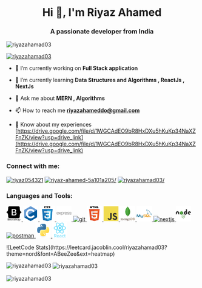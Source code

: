 <h1 align="center">Hi 👋, I'm Riyaz Ahamed</h1>
<h3 align="center">A passionate developer from India</h3>

<p align="left"> <img src="https://komarev.com/ghpvc/?username=riyazahamad03&label=Profile%20views&color=0e75b6&style=flat" alt="riyazahamad03" /> </p>

<p align="left"> <a href="https://github.com/ryo-ma/github-profile-trophy"><img src="https://github-profile-trophy.vercel.app/?username=riyazahamad03" alt="riyazahamad03" /></a> </p>

- 🔭 I’m currently working on **Full Stack application**

- 🌱 I’m currently learning **Data Structures and Algorithms , ReactJs , NextJs**

- 💬 Ask me about **MERN , Algorithms**

- 📫 How to reach me **riyazahameddo@gmail.com**

- 📄 Know about my experiences [https://drive.google.com/file/d/1WGCAdEO9bR8HxDXu5hKuKp34NaXZFnZK/view?usp=drive_link](https://drive.google.com/file/d/1WGCAdEO9bR8HxDXu5hKuKp34NaXZFnZK/view?usp=drive_link)

<h3 align="left">Connect with me:</h3>
<p align="left">
<a href="https://twitter.com/riyaz054321" target="blank"><img align="center" src="https://raw.githubusercontent.com/rahuldkjain/github-profile-readme-generator/master/src/images/icons/Social/twitter.svg" alt="riyaz054321" height="30" width="40" /></a>
<a href="https://linkedin.com/in/riyaz-ahamed-5a101a205/" target="blank"><img align="center" src="https://raw.githubusercontent.com/rahuldkjain/github-profile-readme-generator/master/src/images/icons/Social/linked-in-alt.svg" alt="riyaz-ahamed-5a101a205/" height="30" width="40" /></a>
<a href="https://www.leetcode.com/riyazahamad03/" target="blank"><img align="center" src="https://raw.githubusercontent.com/rahuldkjain/github-profile-readme-generator/master/src/images/icons/Social/leet-code.svg" alt="riyazahamad03/" height="30" width="40" /></a>
</p>

<h3 align="left">Languages and Tools:</h3>
<p align="left"> <a href="https://getbootstrap.com" target="_blank" rel="noreferrer"> <img src="https://raw.githubusercontent.com/devicons/devicon/master/icons/bootstrap/bootstrap-plain-wordmark.svg" alt="bootstrap" width="40" height="40"/> </a> <a href="https://www.cprogramming.com/" target="_blank" rel="noreferrer"> <img src="https://raw.githubusercontent.com/devicons/devicon/master/icons/c/c-original.svg" alt="c" width="40" height="40"/> </a> <a href="https://www.w3schools.com/css/" target="_blank" rel="noreferrer"> <img src="https://raw.githubusercontent.com/devicons/devicon/master/icons/css3/css3-original-wordmark.svg" alt="css3" width="40" height="40"/> </a> <a href="https://expressjs.com" target="_blank" rel="noreferrer"> <img src="https://raw.githubusercontent.com/devicons/devicon/master/icons/express/express-original-wordmark.svg" alt="express" width="40" height="40"/> </a> <a href="https://git-scm.com/" target="_blank" rel="noreferrer"> <img src="https://www.vectorlogo.zone/logos/git-scm/git-scm-icon.svg" alt="git" width="40" height="40"/> </a> <a href="https://www.w3.org/html/" target="_blank" rel="noreferrer"> <img src="https://raw.githubusercontent.com/devicons/devicon/master/icons/html5/html5-original-wordmark.svg" alt="html5" width="40" height="40"/> </a> <a href="https://developer.mozilla.org/en-US/docs/Web/JavaScript" target="_blank" rel="noreferrer"> <img src="https://raw.githubusercontent.com/devicons/devicon/master/icons/javascript/javascript-original.svg" alt="javascript" width="40" height="40"/> </a> <a href="https://www.mongodb.com/" target="_blank" rel="noreferrer"> <img src="https://raw.githubusercontent.com/devicons/devicon/master/icons/mongodb/mongodb-original-wordmark.svg" alt="mongodb" width="40" height="40"/> </a> <a href="https://www.mysql.com/" target="_blank" rel="noreferrer"> <img src="https://raw.githubusercontent.com/devicons/devicon/master/icons/mysql/mysql-original-wordmark.svg" alt="mysql" width="40" height="40"/> </a> <a href="https://nextjs.org/" target="_blank" rel="noreferrer"> <img src="https://cdn.worldvectorlogo.com/logos/nextjs-2.svg" alt="nextjs" width="40" height="40"/> </a> <a href="https://nodejs.org" target="_blank" rel="noreferrer"> <img src="https://raw.githubusercontent.com/devicons/devicon/master/icons/nodejs/nodejs-original-wordmark.svg" alt="nodejs" width="40" height="40"/> </a> <a href="https://postman.com" target="_blank" rel="noreferrer"> <img src="https://www.vectorlogo.zone/logos/getpostman/getpostman-icon.svg" alt="postman" width="40" height="40"/> </a> <a href="https://www.python.org" target="_blank" rel="noreferrer"> <img src="https://raw.githubusercontent.com/devicons/devicon/master/icons/python/python-original.svg" alt="python" width="40" height="40"/> </a> <a href="https://reactjs.org/" target="_blank" rel="noreferrer"> <img src="https://raw.githubusercontent.com/devicons/devicon/master/icons/react/react-original-wordmark.svg" alt="react" width="40" height="40"/> </a> </p>
![LeetCode Stats](https://leetcard.jacoblin.cool/riyazahamad03?theme=nord&font=ABeeZee&ext=heatmap)
<p><img align="left" src="https://github-readme-stats.vercel.app/api/top-langs?username=riyazahamad03&show_icons=true&locale=en&layout=compact" alt="riyazahamad03" /></p>

<p>&nbsp;<img align="center" src="https://github-readme-stats.vercel.app/api?username=riyazahamad03&show_icons=true&locale=en" alt="riyazahamad03" /></p>

<p><img align="center" src="https://github-readme-streak-stats.herokuapp.com/?user=riyazahamad03&" alt="riyazahamad03" /></p>


